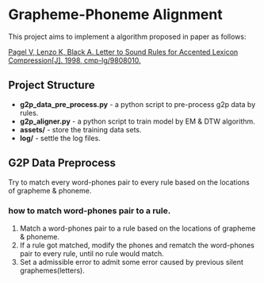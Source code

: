 # Grapheme-Phoneme Alignment
This project aims to implement a algorithm proposed in paper as follows:

[Pagel V, Lenzo K, Black A. Letter to Sound Rules for Accented Lexicon Compression[J]. 1998, cmp-lg/9808010.](https://arxiv.org/abs/cmp-lg/9808010)

## Project Structure
* **g2p_data_pre_process.py** - a python script to pre-process g2p data by rules.
* **g2p_aligner.py** - a python script to train model by EM & DTW algorithm.
* **assets/** - store the training data sets.
* **log/** - settle the log files.

## G2P Data Preprocess
Try to match every word-phones pair to every rule based on the locations of grapheme & phoneme.
### how to match word-phones pair to a rule.
1. Match a word-phones pair to a rule based on the locations of grapheme & phoneme.
2. If a rule got matched, modify the phones and rematch the word-phones pair to every rule, until no rule would match.
3. Set a admissible error to admit some error caused by previous silent graphemes(letters).

